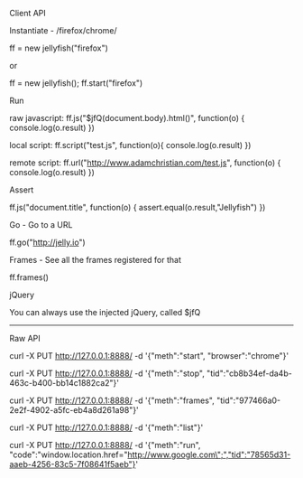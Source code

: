 Client API

Instantiate - /firefox/chrome/

ff = new jellyfish("firefox")

or

ff = new jellyfish();
ff.start("firefox")

Run

raw javascript: 
ff.js("$jfQ(document.body).html()", function(o) {
  console.log(o.result)
})

local script: 
ff.script("test.js", function(o){
  console.log(o.result)
})

remote script: 
ff.url("http://www.adamchristian.com/test.js", function(o) {
  console.log(o.result)
})

Assert

ff.js("document.title", function(o) {
  assert.equal(o.result,"Jellyfish")
})

Go - Go to a URL

ff.go("http://jelly.io")

Frames - See all the frames registered for that 

ff.frames()

jQuery

You can always use the injected jQuery, called $jfQ


----------------

Raw API

curl -X PUT http://127.0.0.1:8888/ -d '{"meth":"start", "browser":"chrome"}'

curl -X PUT http://127.0.0.1:8888/ -d '{"meth":"stop", "tid":"cb8b34ef-da4b-463c-b400-bb14c1882ca2"}'

curl -X PUT http://127.0.0.1:8888/ -d '{"meth":"frames", "tid":"977466a0-2e2f-4902-a5fc-eb4a8d261a98"}'

curl -X PUT http://127.0.0.1:8888/ -d '{"meth":"list"}'  

curl -X PUT http://127.0.0.1:8888/ -d '{"meth":"run", "code":"window.location.href=\"http://www.google.com\";","tid":"78565d31-aaeb-4256-83c5-7f08641f5aeb"}'